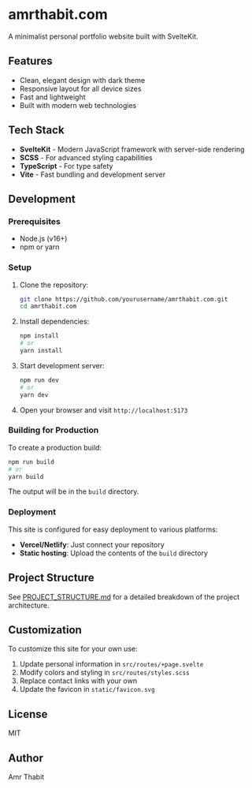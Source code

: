 # amrthabit.com

A minimalist personal portfolio website built with SvelteKit.

## Features

- Clean, elegant design with dark theme
- Responsive layout for all device sizes
- Fast and lightweight
- Built with modern web technologies

## Tech Stack

- **SvelteKit** - Modern JavaScript framework with server-side rendering
- **SCSS** - For advanced styling capabilities
- **TypeScript** - For type safety
- **Vite** - Fast bundling and development server

## Development

### Prerequisites

- Node.js (v16+)
- npm or yarn

### Setup

1. Clone the repository:
   ```bash
   git clone https://github.com/yourusername/amrthabit.com.git
   cd amrthabit.com
   ```

2. Install dependencies:
   ```bash
   npm install
   # or
   yarn install
   ```

3. Start development server:
   ```bash
   npm run dev
   # or
   yarn dev
   ```

4. Open your browser and visit `http://localhost:5173`

### Building for Production

To create a production build:

```bash
npm run build
# or
yarn build
```

The output will be in the `build` directory.

### Deployment

This site is configured for easy deployment to various platforms:

- **Vercel/Netlify**: Just connect your repository
- **Static hosting**: Upload the contents of the `build` directory

## Project Structure

See [PROJECT_STRUCTURE.md](PROJECT_STRUCTURE.md) for a detailed breakdown of the project architecture.

## Customization

To customize this site for your own use:

1. Update personal information in `src/routes/+page.svelte`
2. Modify colors and styling in `src/routes/styles.scss`
3. Replace contact links with your own
4. Update the favicon in `static/favicon.svg`

## License

MIT

## Author

Amr Thabit
